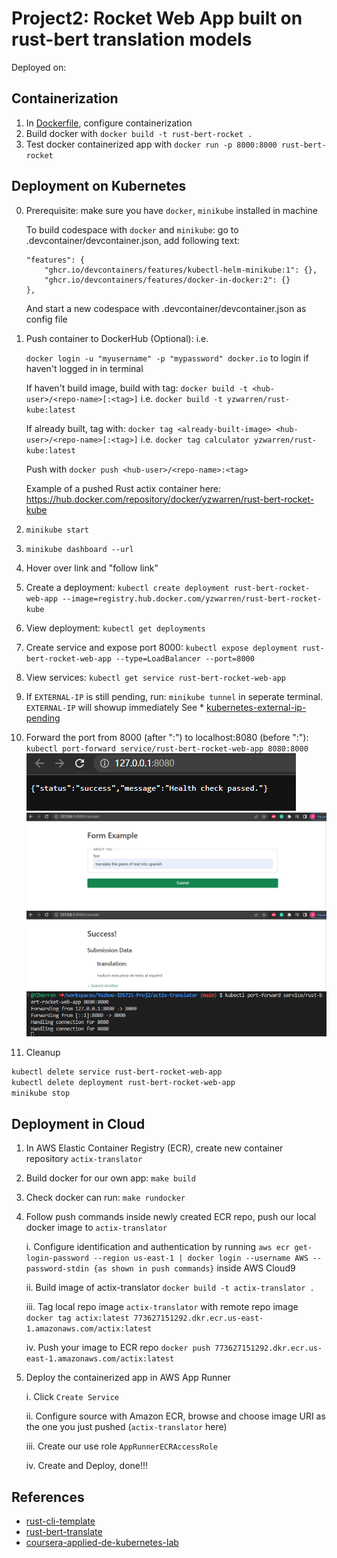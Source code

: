 # Project2: Rocket Web App built on rust-bert translation models
Deployed on: 

## Containerization
1. In [Dockerfile](https://github.com/nogibjj/Yuzhou-IDS721-Proj2/blob/main/actix-translator/Dockerfile), configure containerization
2. Build docker with `docker build -t rust-bert-rocket .`
3. Test docker containerized app with `docker run -p 8000:8000 rust-bert-rocket`

## Deployment on Kubernetes

0. Prerequisite: make sure you have `docker`, `minikube` installed in machine

    To build codespace with `docker` and `minikube`: go to .devcontainer/devcontainer.json, add following text: 

    ``` 
    "features": {
		"ghcr.io/devcontainers/features/kubectl-helm-minikube:1": {},
		"ghcr.io/devcontainers/features/docker-in-docker:2": {}
	},
    ```
    
    And start a new codespace with .devcontainer/devcontainer.json as config file
1.  Push container to DockerHub (Optional): i.e. 

    `docker login -u "myusername" -p "mypassword" docker.io` to login if haven't logged in in terminal

    If haven't build image, build with tag: `docker build -t <hub-user>/<repo-name>[:<tag>]` i.e. `docker build -t yzwarren/rust-kube:latest`

    If already built, tag with: `docker tag <already-built-image> <hub-user>/<repo-name>[:<tag>]` i.e. `docker tag calculator yzwarren/rust-kube:latest`

    Push with `docker push <hub-user>/<repo-name>:<tag>`

    Example of a pushed Rust actix container here:  https://hub.docker.com/repository/docker/yzwarren/rust-bert-rocket-kube

2. `minikube start`
3. `minikube dashboard --url`
4. Hover over link and "follow link"
5. Create a deployment: `kubectl create deployment rust-bert-rocket-web-app --image=registry.hub.docker.com/yzwarren/rust-bert-rocket-kube`
6. View deployment: `kubectl get deployments`
7. Create service and expose port 8000: `kubectl expose deployment rust-bert-rocket-web-app --type=LoadBalancer --port=8000`
8. View services:  `kubectl get service rust-bert-rocket-web-app`
9. If `EXTERNAL-IP` is still pending, run: `minikube tunnel` in seperate terminal. `EXTERNAL-IP` will showup immediately
    See * [kubernetes-external-ip-pending](https://makeoptim.com/service-mesh/kubernetes-external-ip-pending/)
    
9.  Forward the port from 8000 (after ":") to localhost:8080 (before ":"): `kubectl port-forward service/rust-bert-rocket-web-app 8080:8000`
![Proof of minikube success in browser](assets/minikube_success.png)
![Proof of minikube success in browser to translate](assets/minikube_success_translate.png)
![Proof of minikube success in browser translated](assets/minikube_success_translated.png)
![Proof of minikube success in terminal log](assets/minikube_port_terminal_success.png)

13. Cleanup
```bash
kubectl delete service rust-bert-rocket-web-app
kubectl delete deployment rust-bert-rocket-web-app
minikube stop
````

## Deployment in Cloud
1. In AWS Elastic Container Registry (ECR), create new container repository `actix-translator`
2. Build docker for our own app: `make build`
3. Check docker can run: `make rundocker`
4. Follow push commands inside newly created ECR repo, push our local docker image to `actix-translator`

    i. Configure identification and authentication by running
        ```
        aws ecr get-login-password --region us-east-1 | docker login --username AWS --password-stdin {as shown in push commands}
        ```
        inside AWS Cloud9
        
    ii. Build image of actix-translator
        ```
        docker build -t actix-translator .
        ```
        
    iii. Tag local repo image `actix-translator` with remote repo image
        ```
        docker tag actix:latest 773627151292.dkr.ecr.us-east-1.amazonaws.com/actix:latest
        ```
        
    iv. Push your image to ECR repo
        ```
        docker push 773627151292.dkr.ecr.us-east-1.amazonaws.com/actix:latest
        ```
        
3. Deploy the containerized app in AWS App Runner

    i. Click `Create Service`
    
    ii. Configure source with Amazon ECR, browse and choose image URI as the one you just pushed (`actix-translator` here)
    
    iii. Create our use role `AppRunnerECRAccessRole`
    
    iv. Create and Deploy, done!!!
    
    
## References
* [rust-cli-template](https://github.com/kbknapp/rust-cli-template)
* [rust-bert-translate](https://docs.rs/rust-bert/latest/rust_bert/index.html)
* [coursera-applied-de-kubernetes-lab](https://github.com/nogibjj/coursera-applied-de-kubernetes-lab)
